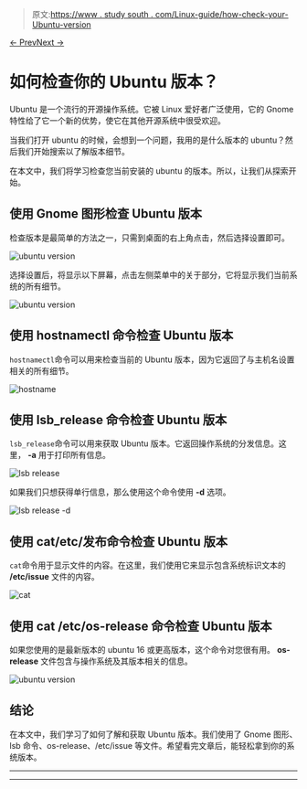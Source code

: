 > 原文:[https://www . study south . com/Linux-guide/how-check-your-Ubuntu-version](https://www.studytonight.com/linux-guide/how-to-check-your-ubuntu-version)

[← Prev](/linux-guide/how-to-install-google-chrome-in-ubuntu-2004 "Install Chrome")[Next →](/linux-guide/how-to-save-a-file-in-vim-vi-and-quit-the-editor "Save and Quit in Vim")

# 如何检查你的 Ubuntu 版本？

Ubuntu 是一个流行的开源操作系统。它被 Linux 爱好者广泛使用，它的 Gnome 特性给了它一个新的优势，使它在其他开源系统中很受欢迎。

当我们打开 ubuntu 的时候，会想到一个问题，我用的是什么版本的 ubuntu？然后我们开始搜索以了解版本细节。

在本文中，我们将学习检查您当前安装的 ubuntu 的版本。所以，让我们从探索开始。

## 使用 Gnome 图形检查 Ubuntu 版本

检查版本是最简单的方法之一，只需到桌面的右上角点击，然后选择设置即可。

![ubuntu version](../Images/9c7d20a125ae89d640add07724d33ca2.png)

选择设置后，将显示以下屏幕，点击左侧菜单中的关于部分，它将显示我们当前系统的所有细节。

![ubuntu version](../Images/6f5e5f343f6a0e345b9e768619a98746.png)

## 使用 hostnamectl 命令检查 Ubuntu 版本

`hostnamectl`命令可以用来检查当前的 Ubuntu 版本，因为它返回了与主机名设置相关的所有细节。

![hostname](../Images/d06621812e0de7dcaa1f05731c1584a4.png)

## 使用 lsb_release 命令检查 Ubuntu 版本

`lsb_release`命令可以用来获取 Ubuntu 版本。它返回操作系统的分发信息。这里， **-a** 用于打印所有信息。

![lsb release](../Images/5f796b3197399eb9ae114f4c1d50c1f4.png)

如果我们只想获得单行信息，那么使用这个命令使用 **-d** 选项。

![lsb release -d](../Images/47f3aa6426ee135319fc985c2775fb9c.png)

## 使用 cat/etc/发布命令检查 Ubuntu 版本

`cat`命令用于显示文件的内容。在这里，我们使用它来显示包含系统标识文本的 **/etc/issue** 文件的内容。

![cat](../Images/6a3177ec280df6fde8ba9e332c603093.png)

## 使用 cat /etc/os-release 命令检查 Ubuntu 版本

如果您使用的是最新版本的 ubuntu 16 或更高版本，这个命令对您很有用。 **os-release** 文件包含与操作系统及其版本相关的信息。

![ubuntu version](../Images/d1643761b81167723f26368cb3740ca2.png)

## 结论

在本文中，我们学习了如何了解和获取 Ubuntu 版本。我们使用了 Gnome 图形、lsb 命令、os-release、/etc/issue 等文件。希望看完文章后，能轻松拿到你的系统版本。

* * *

* * *